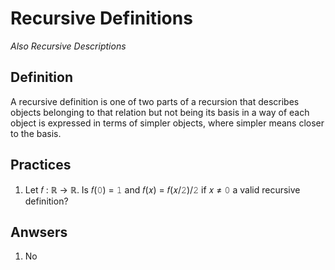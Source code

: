 # Recursive Definitions

*Also Recursive Descriptions*

## Definition

A recursive definition is one of two parts of a recursion that describes objects belonging to that relation but not being its basis in a way of each object is expressed in terms of simpler objects, where simpler means closer to the basis.

## Practices

1. Let 𝑓 : ℝ → ℝ. Is 𝑓(𝟶) = 𝟷 and 𝑓(𝑥) = 𝑓(𝑥/𝟸)/𝟸 if 𝑥 ≠ 𝟶 a valid recursive definition?

## Anwsers

1. No